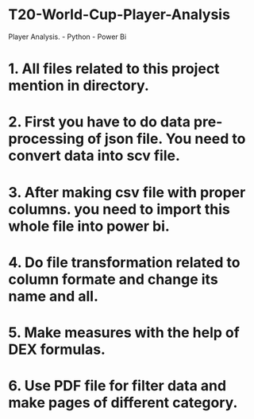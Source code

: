 # T20-World-Cup-Player-Analysis

Player Analysis.
    - Python
    - Power Bi

# 1. All files related to this project mention in directory.
# 2. First you have to do data pre-processing of json file. You need to convert data into scv file.
# 3. After making csv file with proper columns. you need to import this whole file into power bi.
# 4. Do file transformation related to column formate and change its name and all.
# 5. Make measures with the help of DEX formulas.
# 6. Use PDF file for filter data and make pages of different category.

